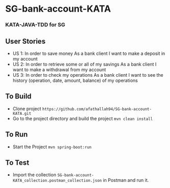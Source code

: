 # SG-bank-account-KATA

### KATA-JAVA-TDD for SG

## User Stories
- US 1: In order to save money As a bank client I want to make a deposit in my account
- US 2: In order to retrieve some or all of my savings As a bank client I want to make a withdrawal from my account
- US 3: In order to check my operations As a bank client I want to see the history (operation, date, amount, balance) of my operations

## To Build
- Clone project `https://github.com/afathallah94/SG-bank-account-KATA.git`
- Go to the project directory and build the project `mvn clean install`

## To Run
- Start the Project `mvn spring-boot:run`

## To Test
- Import the collection `SG-bank-account-KATA_collection.postman_collection.json` in Postman and run it.